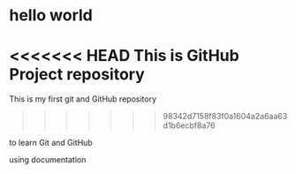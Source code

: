 # hello world

<<<<<<< HEAD
This is GitHub Project repository
=======
This is my first git and GitHub repository
>>>>>>> 98342d7158f83f0a1604a2a6aa63d1b6ecbf8a76

to learn Git and GitHub

using documentation
